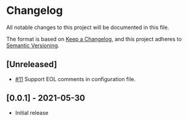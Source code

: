 # Changelog
All notable changes to this project will be documented in this file.

The format is based on [Keep a Changelog](https://keepachangelog.com/en/1.0.0/),
and this project adheres to [Semantic Versioning](https://semver.org/spec/v2.0.0.html).

## [Unreleased]

- [#11](https://github.com/itsallcode/holiday-calculator/issues/11) Support EOL comments in configuration file.

## [0.0.1] - 2021-05-30

- Initial release
